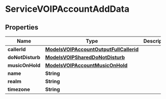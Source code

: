 

# ServiceVOIPAccountAddData

## Properties

Name | Type | Description | Notes
------------ | ------------- | ------------- | -------------
**callerId** | [**ModelsVOIPAccountOutputFullCallerid**](ModelsVOIPAccountOutputFullCallerid.md) |  |  [optional]
**doNotDisturb** | [**ModelsVOIPSharedDoNotDisturb**](ModelsVOIPSharedDoNotDisturb.md) |  |  [optional]
**musicOnHold** | [**ModelsVOIPAccountMusicOnHold**](ModelsVOIPAccountMusicOnHold.md) |  |  [optional]
**name** | **String** |  | 
**realm** | **String** |  |  [optional]
**timezone** | **String** |  | 




